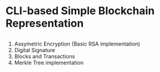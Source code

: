 # CLI-based Simple Blockchain Representation

##

1. Assymetric Encryption (Basic RSA implementation)
2. Digital Signature
3. Blocks and Transactions
4. Merkle Tree implementation
